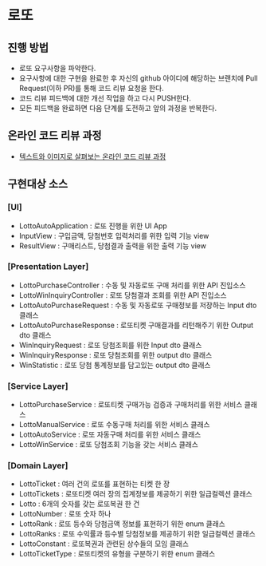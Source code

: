 # 로또
## 진행 방법
* 로또 요구사항을 파악한다.
* 요구사항에 대한 구현을 완료한 후 자신의 github 아이디에 해당하는 브랜치에 Pull Request(이하 PR)를 통해 코드 리뷰 요청을 한다.
* 코드 리뷰 피드백에 대한 개선 작업을 하고 다시 PUSH한다.
* 모든 피드백을 완료하면 다음 단계를 도전하고 앞의 과정을 반복한다.

## 온라인 코드 리뷰 과정
* [텍스트와 이미지로 살펴보는 온라인 코드 리뷰 과정](https://github.com/next-step/nextstep-docs/tree/master/codereview)

## 구현대상 소스
### [UI]
* LottoAutoApplication : 로또 진행을 위한 UI App
* InputView : 구입금액, 당첨번호 입력처리를 위한 입력 기능 view
* ResultView : 구매리스트, 당첨결과 출력을 위한 출력 기능 view
### [Presentation Layer]
* LottoPurchaseController : 수동 및 자동로또 구매 처리를 위한 API 진입소스
* LottoWinInquiryController : 로또 당첨결과 조회를 위한 API 진입소스
* LottoAutoPurchaseRequest : 수동 및 자동로또 구매정보를 저장하는 Input dto 클래스
* LottoAutoPurchaseResponse : 로또티켓 구매결과를 리턴해주기 위한 Output dto 클래스
* WinInquiryRequest : 로또 당첨조회를 위한 Input dto 클래스
* WinInquiryResponse : 로또 당첨조회를 위한 output dto 클래스
* WinStatistic : 로또 당첨 통계정보를 담고있는 output dto 클래스
### [Service Layer]
* LottoPurchaseService : 로또티켓 구매가능 검증과 구매처리를 위한 서비스 클래스
* LottoManualService : 로또 수동구매 처리를 위한 서비스 클래스  
* LottoAutoService : 로또 자동구매 처리를 위한 서비스 클래스
* LottoWinService : 로또 당첨조회 기능을 갖는 서비스 클래스
### [Domain Layer]
* LottoTicket : 여러 건의 로또를 표현하는 티켓 한 장
* LottoTickets : 로또티켓 여러 장의 집계정보를 제공하기 위한 일급컬렉션 클래스  
* Lotto : 6개의 숫자를 갖는 로또복권 한 건
* LottoNumber : 로또 숫자 하나
* LottoRank : 로또 등수와 당첨금액 정보를 표현하기 위한 enum 클래스
* LottoRanks : 로또 수익률과 등수별 당첨정보를 제공하기 위한 일급컬렉션 클래스
* LottoConstant : 로또복권과 관련된 상수들의 모임 클래스
* LottoTicketType : 로또티켓의 유형을 구분하기 위한 enum 클래스